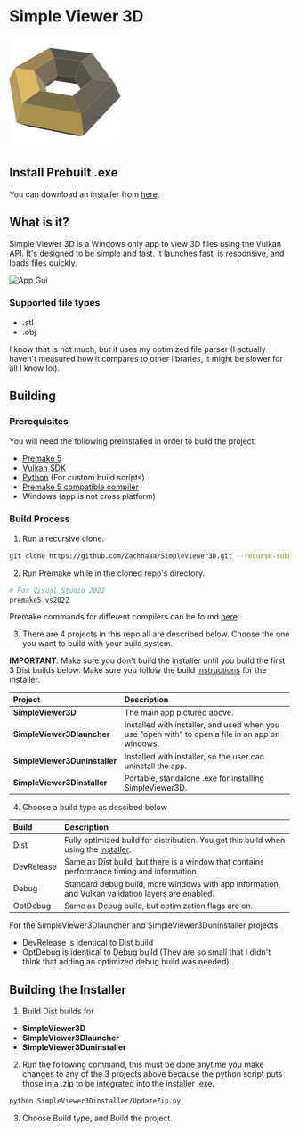 # Simple Viewer 3D

![Logo](SimpleViewer3D/Logo.svg)

## Install Prebuilt .exe

You can download an installer from [here](https://simpleviewer3d.netlify.app/). 

## What is it?

Simple Viewer 3D is a Windows only app to view 3D files using the Vulkan API. It's designed to be simple and fast. 
It launches fast, is responsive, and loads files quickly. 

![App Gui](https://simpleviewer3d.netlify.app/SV3Dexample.png)

### Supported file types
 - .stl
 - .obj

I know that is not much, but it uses my optimized file parser (I actually haven't measured how it compares to other libraries, it might be slower for all I know lol). 

## Building
### Prerequisites
You will need the following preinstalled in order to build the project.

 - [Premake 5](https://premake.github.io/)
 - [Vulkan SDK](https://vulkan.lunarg.com/)
 - [Python](https://www.python.org/) (For custom build scripts)
 - [Premake 5 compatible compiler](https://premake.github.io/docs/Using-Premake)
 - Windows (app is not cross platform)

### Build Process

1. Run a recursive clone. 
```bash
git clone https://github.com/Zachhaaa/SimpleViewer3D.git --recurse-submodules
```
2. Run Premake while in the cloned repo's directory.
```bash
# For Visual Studio 2022
premake5 vs2022
```
Premake commands for different compilers can be found [here](https://premake.github.io/docs/Using-Premake).

3. There are 4 projects in this repo all are described below. Choose the one you want to build with your build system. 

__IMPORTANT__: Make sure you don't build the installer until you build the first 3 Dist builds below. Make sure you follow the build [instructions](#Building-the-Installer) for the installer.

 | Project | Description |
|:------|:--------------------------------------------|
| __SimpleViewer3D__ | The main app pictured above. |
| __SimpleViewer3Dlauncher__ | Installed with installer, and used when you use "open with" to open a file in an app on windows. |
| __SimpleViewer3Duninstaller__ | Installed with installer, so the user can uninstall the app.   |
| __SimpleViewer3Dinstaller__  | Portable, standalone .exe for installing SimpleViewer3D. |

4. Choose a build type as descibed below

| Build | Description |
|:------|:--------------------------------------------|
| Dist | Fully optimized build for distribution. You get this build when using the [installer](https://simpleviewer3d.netlify.app/). |
| DevRelease | Same as Dist build, but there is a window that contains performance timing and information. |
| Debug | Standard debug build, more windows with app information, and Vulkan validation layers are enabled. |
| OptDebug | Same as Debug build, but optimization flags are on.  |

For the SimpleViewer3Dlauncher and SimpleViewer3Duninstaller projects.

 - DevRelease is identical to Dist build
 - OptDebug is identical to Debug build (They are so small that I didn't think that adding an optimized debug build was needed). 

## Building the Installer

1. Build Dist builds for

 - __SimpleViewer3D__
 - __SimpleViewer3Dlauncher__
 - __SimpleViewer3Duninstaller__

2. Run the following command, this must be done anytime you make changes to any of the 3 projects above because the python script puts those in a .zip to be integrated into the installer .exe.
```bash
python SimpleViewer3Dinstaller/UpdateZip.py
```
3. Choose Build type, and Build the project.
